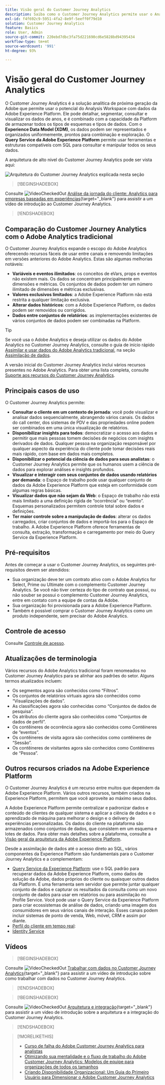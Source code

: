 ```yaml
---
title: Visão geral do Customer Journey Analytics
description: Saiba como o Customer Journey Analytics permite usar o Analysis Workspace com dados da Experience Platform.
exl-id: f4f692c9-5951-4fa2-8e9f-5eeff0f79d10
solution: Customer Journey Analytics
feature: Basics
role: User, Admin
source-git-commit: 220ebd7dbc3fa75d221690cd6e5828bd94395434
workflow-type: tm+mt
source-wordcount: '991'
ht-degree: 93%

---
```


# Visão geral do Customer Journey Analytics

O Customer Journey Analytics é a solução analítica de próxima geração da Adobe que permite usar o potencial do Analysis Workspace com dados da Adobe Experience Platform. Ele pode detalhar, segmentar, consultar e visualizar os dados de anos, e é combinado com a capacidade da Platform de armazenar todos os tipos de esquemas e tipos de dados. Com o **Experience Data Model (XDM)**, os dados podem ser representados e organizados uniformemente, prontos para combinação e exploração. O **Query Service da Adobe Experience Platform** permite usar ferramentas e estruturas compatíveis com SQL para consultar e manipular todos os seus dados.

A arquitetura de alto nível do Customer Journey Analytics pode ser vista aqui:

![Arquitetura do Customer Journey Analytics explicada nesta seção](assets/cja-architecture.png)


>[!BEGINSHADEBOX]

Consulte ![VideoCheckedOut](/help/assets/icons/VideoCheckedOut.svg) [Análise da jornada do cliente: Analytics para empresas baseadas em experiências](https://video.tv.adobe.com/v/30090/?quality=12&learn=on){target="_blank"} para assistir a um vídeo de introdução ao Customer Journey Analytics.

>[!ENDSHADEBOX]


## Comparação do Customer Journey Analytics com o Adobe Analytics tradicional

O Customer Journey Analytics expande o escopo do Adobe Analytics oferecendo recursos fáceis de usar entre canais e removendo limitações em versões anteriores do Adobe Analytics. Estas são algumas melhorias notáveis:

* **Variáveis e eventos ilimitados**: os conceitos de eVars, props e eventos não existem mais. Os dados se concentram principalmente em dimensões e métricas. Os conjuntos de dados podem ter um número ilimitado de dimensões e métricas exclusivas.
* **Valores exclusivos limitados**: a Adobe Experience Platform não está restrita a qualquer limitação exclusiva.
* **Alterar dados históricos**: com a Adobe Experience Platform, os dados podem ser removidos ou corrigidos.
* **Dados entre conjuntos de relatórios**: as implementações existentes de vários conjuntos de dados podem ser combinadas na Platform.

>[!TIP]
>
>Se você usa o Adobe Analytics e deseja utilizar os dados do Adobe Analytics no Customer Journey Analytics, consulte o guia de início rápido [Assimilar e usar dados do Adobe Analytics tradicional](../data-ingestion/analytics.md), na seção [Assimilação de dados](../data-ingestion/data-ingestion.md).

A versão inicial do Customer Journey Analytics inclui vários recursos presentes no Adobe Analytics. Para obter uma lista completa, consulte [Suporte aos recursos do Customer Journey Analytics](/help/getting-started/aa-vs-cja/cja-aa.md).

## Principais casos de uso

O Customer Journey Analytics permite:

* **Consultar o cliente em um contexto de jornada**: você pode visualizar e analisar dados sequencialmente, abrangendo vários canais. Os dados do call center, dos sistemas de PDV e das propriedades online podem ser combinados em uma única visualização de relatórios.
* **Disponibilizar insights para todos**: democratizar o acesso aos dados e permitir que mais pessoas tomem decisões de negócios com insights derivados de dados. Qualquer pessoa na organização responsável por qualquer aspecto da experiência do cliente pode tomar decisões reais mais rápido, com base em dados mais completos.
* **Disponibilizar o potencial da ciência de dados para seus analistas**: o Customer Journey Analytics permite que os humanos usem a ciência de dados para explorar análises e insights profundos.
* **Visualizar e interagir com seus conjuntos de dados usando relatórios por demanda**: o Espaço de trabalho pode usar qualquer conjunto de dados da Adobe Experience Platform que esteja em conformidade com algumas regras básicas.
* **Visualizar dados que não sejam da Web**: o Espaço de trabalho não está mais limitado a uma definição rígida de “ocorrência” ou “evento”. Esquemas personalizados permitem controle total sobre dados e definições.
* **Ter maior controle sobre a manipulação de dados**: alterar os dados carregados, criar conjuntos de dados e importá-los para o Espaço de trabalho. A Adobe Experience Platform oferece ferramentas de consulta, extração, transformação e carregamento por meio do Query Service da Experience Platform.

## Pré-requisitos

Antes de começar a usar o Customer Journey Analytics, os seguintes pré-requisitos devem ser atendidos:

* Sua organização deve ter um contrato ativo com o Adobe Analytics for Select, Prime ou Ultimate com o complemento Customer Journey Analytics. Se você não tiver certeza do tipo de contrato que possui, ou não souber se possui o complemento Customer Journey Analytics, entre em contato com a equipe de contas da Adobe.
* Sua organização foi provisionada para a Adobe Experience Platform.
* Também é possível comprar o Customer Journey Analytics como um produto independente, sem precisar do Adobe Analytics.

## Controle de acesso

Consulte [Controle de acesso](/help/technotes/access-control.md).

## Atualizações de terminologia

Vários recursos do Adobe Analytics tradicional foram renomeados no Customer Journey Analytics para se alinhar aos padrões do setor. Alguns termos atualizados incluem:

* Os segmentos agora são conhecidos como “Filtros”.
* Os conjuntos de relatórios virtuais agora são conhecidos como “Visualizações de dados”.
* As classificações agora são conhecidas como “Conjuntos de dados de pesquisa”.
* Os atributos do cliente agora são conhecidos como “Conjuntos de dados de perfil”.
* Os contêineres de ocorrência agora são conhecidos como Contêineres de “eventos”.
* Os contêineres de visita agora são conhecidos como contêineres de “Sessão”.
* Os contêineres de visitantes agora são conhecidos como Contêineres de “Pessoa”.

## Outros recursos criados na Adobe Experience Platform

O Customer Journey Analytics é um recurso entre muitos que dependem da Adobe Experience Platform. Vários outros recursos, também criados na Experience Platform, permitem que você aproveite ao máximo seus dados.

A Adobe Experience Platform permite centralizar e padronizar dados e conteúdo de clientes de qualquer sistema e aplicar a ciência de dados e o aprendizado de máquina para melhorar o design e o delivery de experiências personalizadas. Os dados do cliente na plataforma são armazenados como conjuntos de dados, que consistem em um esquema e lotes de dados. Para obter mais detalhes sobre a plataforma, consulte a [Visão geral da arquitetura da Adobe Experience Platform](https://experienceleague.adobe.com/docs/platform-learn/tutorials/intro-to-platform/basic-architecture.html?lang=pt-BR).

Desde a assimilação de dados até o acesso direto ao SQL, vários componentes da Experience Platform são fundamentais para o Customer Journey Analytics e a complementam:

* [Query Service da Experience Platform](https://experienceleague.adobe.com/docs/experience-platform/query/home.html?lang=pt-BR): use o SQL padrão para recuperar dados da Adobe Experience Platform, como dados de solução da Adobe, dados próprios do cliente ou quaisquer outros dados da Platform. É uma ferramenta sem servidor que permite juntar qualquer conjunto de dados e capturar os resultados da consulta como um novo conjunto de dados para usar em relatórios ou para assimilação no Profile Service. Você pode usar o Query Service da Experience Platform para criar ecossistemas de análise de dados, criando uma imagem dos consumidores em seus vários canais de interação. Esses canais podem incluir sistemas de ponto de venda, Web, móvel, CRM e assim por diante.
* [Perfil do cliente em tempo real](https://experienceleague.adobe.com/docs/experience-platform/profile/home.html?lang=pt-BR):
* [Identity Service](https://experienceleague.adobe.com/docs/experience-platform/identity/home.html?lang=pt-BR)

## Vídeos

>[!BEGINSHADEBOX]

Consulte ![VideoCheckedOut](/help/assets/icons/VideoCheckedOut.svg) [Trabalhar com dados no Customer Journey Analytics](https://video.tv.adobe.com/v/32112/?quality=12&learn=on){target="_blank"} para assistir a um vídeo de introdução sobre como trabalhar com dados no Customer Journey Analytics.

>[!ENDSHADEBOX]

>[!BEGINSHADEBOX]

Consulte ![VideoCheckedOut](/help/assets/icons/VideoCheckedOut.svg) [Arquitetura e integração](https://video.tv.adobe.com/v/32483/?quality=12&learn=on){target="_blank"} para assistir a um video de introdução sobre a arquitetura e a integração do Customer Journey Analytics.

>[!ENDSHADEBOX]

>[!MORELIKETHIS]
>
>* [Curso de falha do Adobe Customer Journey Analytics para analistas](https://experienceleaguecommunities.adobe.com/t5/adobe-analytics-blogs/adobe-customer-journey-analytics-crash-course-for-analysts/ba-p/719261)
>* [Otimizando sua mentalidade e o fluxo de trabalho do Adobe Customer Journey Analytics: Modelos de equipe para organizações de todos os tamanhos](https://experienceleaguecommunities.adobe.com/t5/adobe-analytics-blogs/optimizing-your-mindset-and-adobe-customer-journey-analytics/ba-p/721456)
>* [Criando Disponibilidade Organizacional: Um Guia do Primeiro Usuário para Dimensionar o Adobe Customer Journey Analytics](https://experienceleaguecommunities.adobe.com/t5/adobe-analytics-blogs/building-organizational-readiness-a-people-first-guide-to/ba-p/723273)
